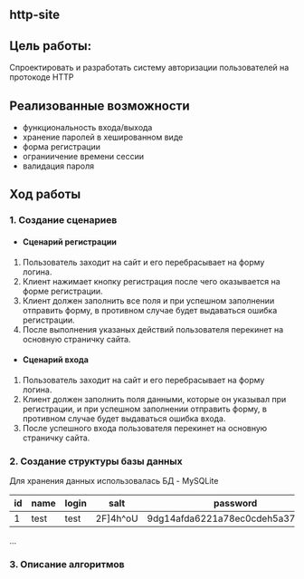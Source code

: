 ## http-site
## Цель работы:
Спроектировать и разработать систему авторизации пользователей на протокоде HTTP
## Реализованные возможности
* функциональность входа/выхода
* хранение паролей в хешированном виде
* форма регистрации
* ограниичение времени сессии
* валидация пароля
## Ход работы
### 1. Создание сценариев
* #### Сценарий регистрации
1) Пользователь заходит на сайт и его перебрасывает на форму логина.
2) Клиент нажимает кнопку регистрация после чего оказывается на форме регистрации.
3) Клиент должен заполнить все поля и при успешном заполнении отправить форму, в противном случае будет выдаваться ошибка
регистрации.
3) После выполнения указаных действий пользователя перекинет на основную страничку сайта.
* #### Сценарий входа
1) Пользователь заходит на сайт и его перебрасывает на форму логина.
2) Клиент должен заполнить поля данными, которые он указывал при регистрации, и при успешном заполнении отправить форму,
в противном случае будет выдаваться ошибка входа.
3) После успешного входа пользователя перекинет на основную страничку сайта.
### 2. Создание структуры базы данных

Для хранения данных использовалась БД - MySQLite


| id      | name                               | login                | salt     | password                       |
|---------|------------------------------------|----------------------|----------|--------------------------------|
|1        |test                                |test                  |2F]4h^oU  |9dg14afda6221a78ec0cdeh5a372a145|
...

### 3. Описание алгоритмов
